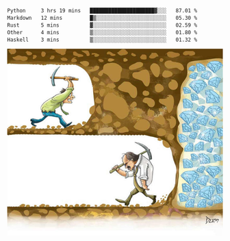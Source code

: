 <!--START_SECTION:waka-->

```txt
Python     3 hrs 19 mins   █████████████████████▓░░░   87.01 %
Markdown   12 mins         █▒░░░░░░░░░░░░░░░░░░░░░░░   05.30 %
Rust       5 mins          ▓░░░░░░░░░░░░░░░░░░░░░░░░   02.59 %
Other      4 mins          ▒░░░░░░░░░░░░░░░░░░░░░░░░   01.80 %
Haskell    3 mins          ▒░░░░░░░░░░░░░░░░░░░░░░░░   01.32 %
```

<!--END_SECTION:waka-->
![](diamant.jpg)
